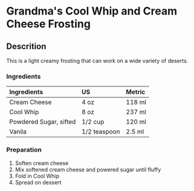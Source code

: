 # Grandma's Cool Whip and Cream Cheese Frosting

## Descrition

This is a light creamy frosting that can work on a wide variety of deserts.

### Ingredients

|Ingredients | US    |Metric |
|:-----------|:------|:------|
| Cream Cheese | 4 oz | 118 ml |
| Cool Whip | 8 oz | 237 ml |
| Powdered Sugar, sifted | 1/2 cup | 120 ml |
| Vanila | 1/2 teaspoon | 2.5 ml |

### Preparation

1. Soften cream cheese
2. Mix softened cream cheese and powered sugar until fluffy
3. Fold in Cool Whip
4. Spread on dessert
